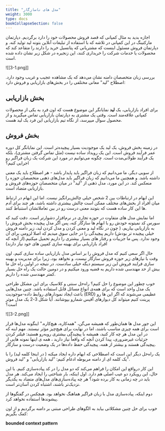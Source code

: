```yaml
---
title: "مدل های ناسازگار"
weight: 3000
type: docs
bookCollapseSection: false
---
```


اجازه بدید به مثال کمپانی که قصد فروش محصولات خود را دارد برگردیم. دپارتمان مارکتینگ در این کمپانی در تلاشه که با استفاده از تبلیغات آنلاین بتونه لید تولید کنه. و دپارتمان فروش مسئول اینست که مشتریانی که پتانسیل خرید را دارند را متقاعد کند که محصولات یا خدمات شرکت را خریداری کنند، این زنجیره در شکل زیر نشان داده شده است.

![[3-1.png]]

بررسی زبان متخصصان دامنه نشان می‌دهد که یک مشاهده عجیب و غریب وجود دارد. اصطلاح "لید" معانی مختلفی را در بخش‌های بازاریابی و فروش دارد:
## بخش بازاریابی
برای افراد بازاریابی، یک **لید** نمایانگر این موضوع هست که اون فرد به یکی از محصولات کمپانی علاقه‌مند است. وقتی یک مشتری به دپارتمان بازاریابی تماس میگیرید و از محصول سوال میپرسد، از نگاه تیم بازاریابی این فرد یک لید هست.
## بخش فروش
در زمینه بخش فروش، یک لید یک موجودیت بسیار پیچیده‌تر است. این نمایانگر کل دوره عمر فرآیند فروش است. این یک رویداد ساده نیست (مثل تماس گرفتن مشتری)، بلکه یک فرآیند طولانی‌مدت است.
چگونه می‌توانیم در مورد این شرکت یک زبان فراگیر رو اجرایی کنیم؟

از سویی دیگر، ما می‌دانیم که زبان فراگیر باید پایدار باشد - هر اصطلاح باید یک معنی داشته باشد. و همچنین ما می‌دانیم که زبان فراگیر باید مدل‌های ذهنی متخصصان حوزه را منعکس کند. در این مورد، مدل ذهنی از "لید" در میان متخصصان حوزه‌های فروش و بازاریابی متضاد است.

این ابهام در ارتباطات بین 2 شخص خیلی چالش‌برانگیز نیست. اما این ابهام در ارتباط میان افراد از بخش‌های مختلف ممکن است چالش بیشتری داشته باشد، هر چند برای آدم ها این کار ساده هست که بتونند معنی درست رو در بین تعاملاتشان استنباط کنند.

اما نمایش مدل های متفاوت در حوزه تجاری در نرم‌افزار دشوارتر است. 
دقت کنید که سورس کد نمیتونه خودش رو با ابهام ها سازگار کنه، پس اگر مدل پیچیده بخش فروش را به بازاریابی بیاریم، ( چون در نگاه لید و معنی کردن و مدل کردن لید، زیر دامنه فروش خیلی پیچیده تر بودش) داریم پیچیدگی را در جایی سوق میدیم که اصلا لزومی برای آن وجود ندارد.
پس ما جزییات و رفتار های بسیار بیشتری را داریم تحمیل میکنیم.(از آنچه که افراد بازاریابی برای بهینه سازی کمپین های خود نیاز دارند) 

حال اگر سعی کنیم که مدل فروش را بر اساس مدل بازاریابی ساده سازی کنیم، اون وقت با نیازهای زیر حوزه فروش سازگار نیست، و نخواهد بود، زیرا برای مدیریت و بهینه سازی فرایند فروش این زیر سیستم دیگه خیلی سادست. در نتیجه در اولین راه حل ما بیش از حد مهندسی شده داریم به قضیه ورود میکنیم و در دومین حالت یک راه حل بسیار کمتر مهندسی شده  را داریم. 

خوب چطور این موضوع را حل کنیم؟
راه‌حل سنتی و کلاسیک برای این مشکل طراحی یک مدل واحد است که برای همه‌ی انواع مسائل قابل استفاده باشد. چنین مدل‌هایی باعث ایجاد نمودارهای روابط داده-موجودیت (ERD) عظیمی می‌شوند که اگر این ها رو پرینت کنیم  میتواند کل دیوارهای آفیس شمارو بپوشانند. آیا شکل 3-2 یک مدل موثر است؟

![[3-2.png]]

این جور مدل ها همان‌طور که همیشه می‌گن، "همه‌کاره، هیچ‌کاره." اینگونه مدل‌ها قرار است برای همه چیزی مناسب باشند، اما در نهایت برای هیچ‌چیز مؤثر نیستند. مهم اینه که در این مدل هر چه کار کنید، همیشه با پیچیدگی بیشتری روبه‌رو هستید: فیلتر کردن جزئیات غیرضروری، پیدا کردن آنچه که واقعاً نیاز دارید ، همه ی اینها نمونه هایی از پیچیدگی هستند و بیشتر از همه، پیچیدگی حفظ داده‌ها در یک وضعیت درست و سازگار.

یک راه‌حل دیگر این است که اصطلاحی که ابهام داره ایجاد میکنه ( در اینجا کلمه لید) را با یک کلمه ای از دامنه مربوطه ادغام کنیم: "لید بازاریابی" و "لید فروش".

این کار درواقع این امکان را فراهم می‌کند که دو مدل را در کد پیاده‌سازی کنیم. با این حال، این رویکرد دو عیب اصلی هم دارد. اول اینکه، بار شناختی را ایجاد می‌کند. هر مدل باید در چه زمانی به کار برده شود؟ هر چه پیاده‌سازی‌های مدل‌های متضاد به یکدیگر نزدیک‌تر باشند، اشتباه کردن آسان‌تر است.

دوم اینکه، پیاده‌سازی مدل با زبان فراگیر هماهنگ نخواهد بود. هیچکس در گفتگوها از پیشوندها استفاده نخواهد کرد. 

خوب برای حل چنین مشکلاتی بیاید به الگوهای طراحی مبتنی بر دامنه برگردیم و از اون کمک بگیریم:

**bounded context pattern**